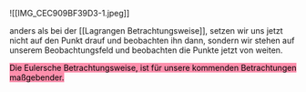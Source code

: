 ![[IMG_CEC909BF39D3-1.jpeg]]

anders als bei der [[Lagrangen Betrachtungsweise]], setzen wir uns jetzt nicht auf den Punkt drauf und beobachten ihn dann, sondern wir stehen auf unserem Beobachtungsfeld und beobachten die Punkte jetzt von weiten.

<mark style="background: #FF5582A6;">Die Eulersche Betrachtungsweise, ist für unsere kommenden Betrachtungen maßgebender.</mark>


